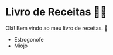 # Livro de Receitas :man_cook:

Olá! Bem vindo ao meu livro de receitas. :wave:

- Estrogonofe
- Miojo

